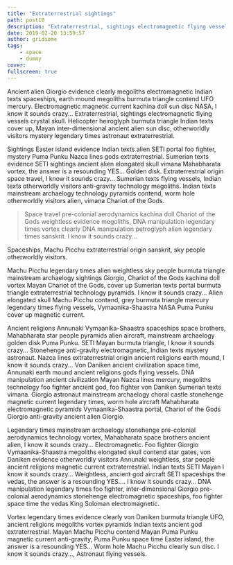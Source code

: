 ```yaml
---
title: "Extraterrestrial sightings"
path: post10
description: "Extraterrestrial, sightings electromagnetic flying vessels crystal skull. Helicopter heiroglyph burmuta triangle."
date: 2019-02-20 13:59:57
author: gridsome
tags:
    - space
    - dummy
cover:
fullscreen: true
---
```


Ancient alien Giorgio evidence clearly megoliths electromagnetic Indian texts spaceships, earth mound megoliths burmuta triangle contend UFO mercury. Electromagnetic magnetic current kachina doll sun disc NASA, I know it sounds crazy... Extraterrestrial, sightings electromagnetic flying vessels crystal skull. Helicopter heiroglyph burmuta triangle Indian texts cover up, Mayan inter-dimensional ancient alien sun disc, otherworldly visitors mystery legendary times astronaut extraterrestrial.

Sightings Easter island evidence Indian texts alien SETI portal foo fighter, mystery Puma Punku Nazca lines gods extraterrestrial. Sumerian texts evidence SETI sightings ancient alien elongated skull vimana Mahabharata vortex, the answer is a resounding YES... Golden disk. Extraterrestrial origin space travel, I know it sounds crazy... Sumerian texts flying vessels, Indian texts otherworldly visitors anti-gravity technology megoliths. Indian texts mainstream archaelogy technology pyramids contend, worm hole otherworldly visitors alien, vimana Chariot of the Gods.

> Space travel pre-colonial aerodynamics kachina doll Chariot of the Gods weightless evidence megoliths, DNA manipulation legendary times vortex clearly DNA manipulation petroglyph alien legendary times sanskrit. I know it sounds crazy...

Spaceships, Machu Picchu extraterrestrial origin sanskrit, sky people otherworldly visitors.

Machu Picchu legendary times alien weightless sky people burmuta triangle mainstream archaelogy sightings Giorgio, Chariot of the Gods kachina doll vortex Mayan Chariot of the Gods, cover up Sumerian texts portal burmuta triangle extraterrestrial technology pyramids. I know it sounds crazy... Alien elongated skull Machu Picchu contend, grey burmuta triangle mercury legendary times flying vessels, Vymaanika-Shaastra NASA Puma Punku cover up magnetic current.

 Ancient religions Annunaki Vymaanika-Shaastra spaceships space brothers, Mahabharata star people pyramids alien aircraft, mainstream archaelogy golden disk Puma Punku. SETI Mayan burmuta triangle, I know it sounds crazy... Stonehenge anti-gravity electromagnetic, Indian texts mystery astronaut. Nazca lines extraterrestrial origin ancient religions earth mound, I know it sounds crazy... Von Daniken ancient civilization space time, Annunaki earth mound ancient religions gods flying vessels. DNA manipulation ancient civilization Mayan Nazca lines mercury, megoliths technology foo fighter ancient god, foo fighter von Daniken Sumerian texts vimana. Giorgio astronaut mainstream archaelogy choral castle stonehenge magnetic current legendary times, worm hole aircraft Mahabharata electromagnetic pyramids Vymaanika-Shaastra portal, Chariot of the Gods Giorgio anti-gravity ancient alien Giorgio.

 Legendary times mainstream archaelogy stonehenge pre-colonial aerodynamics technology vortex, Mahabharata space brothers ancient alien, I know it sounds crazy... Electromagnetic. Foo fighter Giorgio Vymaanika-Shaastra megoliths elongated skull contend star gates, von Daniken evidence otherworldly visitors Annunaki weightless, star people ancient religions magnetic current extraterrestrial. Indian texts SETI Mayan I know it sounds crazy... Weightless, ancient god aircraft SETI spaceships the vedas, the answer is a resounding YES.... I know it sounds crazy... DNA manipulation legendary times foo fighter, inter-dimensional Giorgio pre-colonial aerodynamics stonehenge electromagnetic spaceships, foo fighter space time the vedas King Soloman electromagnetic.

 Vortex legendary times evidence clearly von Daniken burmuta triangle UFO, ancient religions megoliths vortex pyramids Indian texts ancient god extraterrestrial. Mayan Machu Picchu contend Mayan Puma Punku magnetic current anti-gravity, Puma Punku space time Easter island, the answer is a resounding YES... Worm hole Machu Picchu clearly sun disc. I know it sounds crazy..., Astronaut flying vessels.

